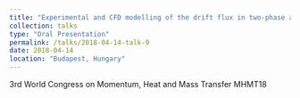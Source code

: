 ```yaml
---
title: "Experimental and CFD modelling of the drift flux in two-phase air-(non)Newtonian slug-flow pattern flow along horizontal and inclined pipelines"
collection: talks
type: "Oral Presentation"
permalink: /talks/2018-04-14-talk-9
date: 2018-04-14
location: "Budapest, Hungary"
---
```


3rd World Congress on Momentum, Heat and Mass Transfer MHMT18
